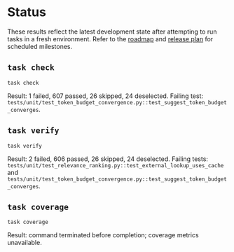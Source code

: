 # Status

These results reflect the latest development state after attempting to run
tasks in a fresh environment. Refer to the
[roadmap](ROADMAP.md) and [release plan](docs/release_plan.md) for scheduled
milestones.

## `task check`
```text
task check
```
Result: 1 failed, 607 passed, 26 skipped, 24 deselected. Failing test:
`tests/unit/test_token_budget_convergence.py::test_suggest_token_budget_converges`.

## `task verify`
```text
task verify
```
Result: 2 failed, 606 passed, 26 skipped, 24 deselected. Failing tests:
`tests/unit/test_relevance_ranking.py::test_external_lookup_uses_cache`
and `tests/unit/test_token_budget_convergence.py::test_suggest_token_budget_converges`.

## `task coverage`
```text
task coverage
```
Result: command terminated before completion; coverage metrics unavailable.
